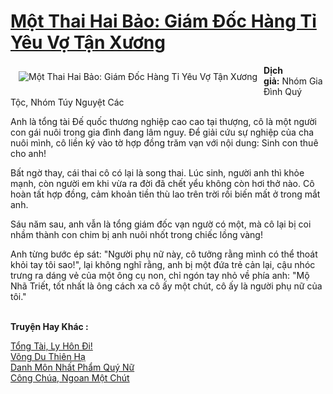 <a href="https://utruyen.com/mot-thai-hai-bao-giam-doc-hang-ti-yeu-vo-tan-xuong/16760/" title="Một Thai Hai Bảo: Giám Đốc Hàng Tỉ Yêu Vợ Tận Xương"><h1>Một Thai Hai Bảo: Giám Đốc Hàng Tỉ Yêu Vợ Tận Xương</h1></a><div style="display:table"><img align="right" style="float: left; padding: 10px;" src="https://utruyen.com/images/story/200x260/mot-thai-hai-bao-giam-doc-hang-ti-yeu-vo-tan-xuong.jpg" alt="Một Thai Hai Bảo: Giám Đốc Hàng Tỉ Yêu Vợ Tận Xương"><b>Dịch giả:</b> Nhóm Gia Đình Quý Tộc, Nhóm Túy Nguyệt Các<p></p>Anh là tổng tài Đế quốc thương nghiệp cao cao tại thượng, cô là một người con gái nuôi trong gia đình đang lâm nguy. Để giải cứu sự nghiệp của cha nuôi mình, cô liền ký vào tờ hợp đồng trăm vạn với nội dung: Sinh con thuê cho anh!<p></p>Bất ngờ thay, cái thai cô có lại là song thai. Lúc sinh, người anh thì khỏe mạnh, còn người em khi vừa ra đời đã chết yểu không còn hơi thở nào. Cô hoàn tất hợp đồng, cảm khoản tiền thù lao trên trời rồi biến mất ở trong mắt anh.<p></p>Sáu năm sau, anh vẫn là tổng giám đốc vạn ngườ có một, mà cô lại bị coi nhầm thành con chim bị anh nuôi nhốt trong chiếc lồng vàng!<p></p>Anh từng bước ép sát: "Người phụ nữ này, cô tưởng rằng mình có thể thoát khỏi tay tôi sao!", lại không nghĩ rằng, anh bị một đứa trẻ cản lại, cậu nhóc trưng ra dáng vẻ của một ông cụ non, chỉ ngón tay nhỏ về phía anh: "Mộ Nhã Triết, tốt nhất là ông cách xa cô ấy một chút, cô ấy là người phụ nữ của tôi."</div><p><br><b>Truyện Hay Khác :</b></p><a href="https://utruyen.com/tong-tai-ly-hon-di/16053/" alt="Tổng Tài, Ly Hôn Đi!">Tổng Tài, Ly Hôn Đi!</a><br/><a href="https://truyenngontinhay.wordpress.com/2019/10/03/vong-du-thien-ha/" alt="Võng Du Thiên Hạ">Võng Du Thiên Hạ</a><br/><a href="https://github.com/quanluxury/ngontinhhot/tree/master/truyenhay/19189/" alt="Danh Môn Nhất Phẩm Quý Nữ">Danh Môn Nhất Phẩm Quý Nữ</a><br/><a href="https://github.com/quanluxury/ngontinhhot/tree/master/truyenhay/19310/" alt="Công Chúa, Ngoan Một Chút">Công Chúa, Ngoan Một Chút</a><br/>